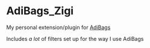 # AdiBags_Zigi

My personal extension/plugin for [AdiBags](https://github.com/glassleo/AdiBags)

Includes *a lot* of filters set up for the way I use AdiBags
